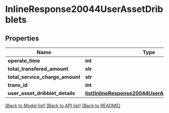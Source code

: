 # InlineResponse20044UserAssetDribblets

## Properties
Name | Type | Description | Notes
------------ | ------------- | ------------- | -------------
**operate_time** | **int** |  | 
**total_transfered_amount** | **str** |  | 
**total_service_charge_amount** | **str** |  | 
**trans_id** | **int** |  | 
**user_asset_dribblet_details** | [**list[InlineResponse20044UserAssetDribbletDetails]**](InlineResponse20044UserAssetDribbletDetails.md) |  | 

[[Back to Model list]](../README.md#documentation-for-models) [[Back to API list]](../README.md#documentation-for-api-endpoints) [[Back to README]](../README.md)

